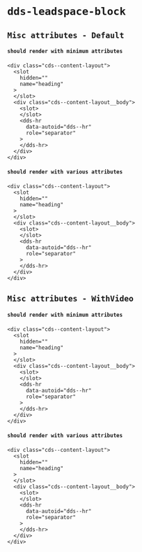 # `dds-leadspace-block`

## `Misc attributes - Default`

####   `should render with minimum attributes`

```
<div class="cds--content-layout">
  <slot
    hidden=""
    name="heading"
  >
  </slot>
  <div class="cds--content-layout__body">
    <slot>
    </slot>
    <dds-hr
      data-autoid="dds--hr"
      role="separator"
    >
    </dds-hr>
  </div>
</div>

```

####   `should render with various attributes`

```
<div class="cds--content-layout">
  <slot
    hidden=""
    name="heading"
  >
  </slot>
  <div class="cds--content-layout__body">
    <slot>
    </slot>
    <dds-hr
      data-autoid="dds--hr"
      role="separator"
    >
    </dds-hr>
  </div>
</div>

```

## `Misc attributes - WithVideo`

####   `should render with minimum attributes`

```
<div class="cds--content-layout">
  <slot
    hidden=""
    name="heading"
  >
  </slot>
  <div class="cds--content-layout__body">
    <slot>
    </slot>
    <dds-hr
      data-autoid="dds--hr"
      role="separator"
    >
    </dds-hr>
  </div>
</div>

```

####   `should render with various attributes`

```
<div class="cds--content-layout">
  <slot
    hidden=""
    name="heading"
  >
  </slot>
  <div class="cds--content-layout__body">
    <slot>
    </slot>
    <dds-hr
      data-autoid="dds--hr"
      role="separator"
    >
    </dds-hr>
  </div>
</div>

```

